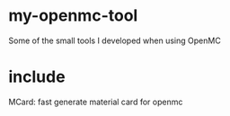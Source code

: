 # my-openmc-tool
Some of the small tools I developed when using OpenMC
# include
MCard: fast generate material card for openmc
